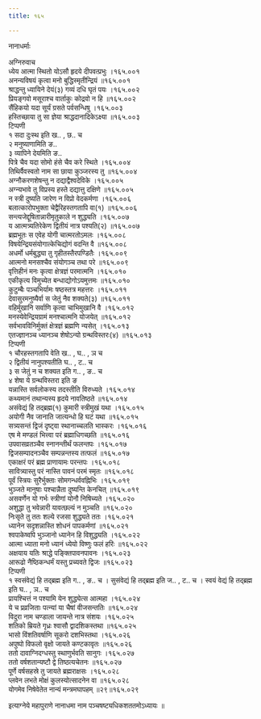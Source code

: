 ```yaml
---
title: १६५

---
```

नानाधर्माः  
  
अग्निरुवाच  
ध्येय आत्मा स्थितो योऽसौ हृदये दीपवत्प्रभुः ।१६५.००१  
अनन्यविषयं कृत्वा मनो बुद्धिस्मृतीन्द्रियं ॥१६५.००१  
श्राद्धन्तु ध्यायिने देयं(३) गव्यं दधि घृतं पयः ।१६५.००२  
प्रियङ्गवो मसूराश्च वार्ताकुः कोद्रवो न हि ॥१६५.००२  
सैंहिकयो यदा सूर्यं ग्रसते पर्वसन्धिषु ।१६५.००३  
हस्तिच्छाया तु सा ज्ञेया श्राद्धदानादिकेऽक्ष्या ॥१६५.००३  
टिप्पणी  
१ सदा दुःस्थ इति ख.. , छ.. च  
२ मनुष्याणामिति ङ..  
३ व्यापिने देयमिति ङ..  
पित्रे चैव यदा सोमो हंसे चैव करे स्थिते ।१६५.००४  
तिथिर्वैवस्वतो नाम सा छाया कुञ्जरस्य तु ॥१६५.००४  
अग्नौकरणशेषन्तु न दद्याद्वैश्वदेविके ।१६५.००५  
अग्न्यभावे तु विप्रस्य हस्ते दद्यात्तु दक्षिणे ॥१६५.००५  
न स्त्री दुष्यति जारेण न विप्रो वेदकर्मणा ।१६५.००६  
बलात्कारोपभुक्ता चेद्वैरिहस्तगतापि वा(१) ॥१६५.००६  
सन्त्यजेद्दूषितान्नारीमृतुकाले न शुद्ध्यति ।१६५.००७  
य आत्मत्र्यतिरेकेण द्वितीयं नात्र पश्यति(२) ॥१६५.००७  
ब्रह्मभूतः स एवेह योगी चात्मरतोऽमलः ।१६५.००८  
विषयेन्द्रियसंयोगात्केचिद्योगं वदन्ति वै ॥१६५.००८  
अधर्मो धर्मबुद्ध्या तु गृहीतस्तैरपण्डितैः ।१६५.००९  
आत्मनो मनसश्चैव संयोगञ्च तथा परे ॥१६५.००९  
वृत्तिहीनं मनः कृत्वा क्षेत्रज्ञं परमात्मनि ।१६५.०१०  
एकीकृत्य विमुच्येत बन्धाद्योगोऽयमुत्तमः ॥१६५.०१०  
कुटुम्बैः पञ्चभिर्यामः षष्ठस्तत्र महत्तरः ।१६५.०११  
देवासुरमनुष्यैर्वा स जेतुं नैव शक्यते(३) ॥१६५.०११  
वहिर्मुखानि सर्वाणि कृत्वा चाभिमुखानि वै ।१६५.०१२  
मनस्येवेन्द्रियग्रामं मनश्चात्मनि योजयेत् ॥१६५.०१२  
सर्वभावविनिर्मुक्तं क्षेत्रज्ञं ब्रह्मणि न्यसेत् ।१६५.०१३  
एतज्ज्ञानञ्च ध्यानञ्च शेषोऽन्यो ग्रन्थविस्तरः(४) ॥१६५.०१३  
टिप्पणी  
१ चौरहस्तगतापि वेति ख.. , घ.. , ञ च  
२ द्वितीयं नानुपश्यतीति घ.. , ट.. च  
३ स जेतुं न च शक्यत इति ग.. , ङ.. च  
४ शेषा ये ग्रन्थविस्तरा इति ङ  
यन्नास्ति सर्वलोकस्य तदस्तीति विरुध्यते ।१६५.०१४  
कथ्यमानं तथान्यस्य हृदये नावतिष्ठते ॥१६५.०१४  
असंवेद्यं हि तद्ब्रह्म(१) कुमारी स्त्रीमुखं यथा ।१६५.०१५  
अयोगी नैव जानाति जात्यन्धो हि घटं यथा ॥१६५.०१५  
सत्र्यसन्तं द्विजं दृष्ट्वा स्थानाच्चलति भास्करः ।१६५.०१६  
एष मे मण्डलं भित्त्वा परं ब्रह्माधिगच्छति ॥१६५.०१६  
उपवासव्रतञ्चैव स्नानन्तीर्थं फलन्तपः ।१६५.०१७  
द्विजसम्पादनञ्चैव सम्पन्नन्तस्य तत्फलं ॥१६५.०१७  
एकाक्षरं परं ब्रह्म प्राणायामः परन्तपः ।१६५.०१८  
सावित्र्यास्तु परं नास्ति पावनं परमं स्मृतः ॥१६५.०१८  
पूर्वं स्त्रियः सुरैर्भुक्ताः सोमगन्धर्ववह्निभिः ।१६५.०१९  
भुञ्जते मानुषाः पश्चान्नैता दुष्यन्ति केनचित् ॥१६५.०१९  
असवर्णेन यो गर्भः स्त्रीणां योनौ निषिच्यते ।१६५.०२०  
अशुद्धा तु भवेन्नारी यावत्छल्यं न मुञ्चति ॥१६५.०२०  
निःसृते तु ततः शल्ये रजसा शुद्ध्यते ततः ।१६५.०२१  
ध्यानेन सदृशन्नास्ति शोधनं पापकर्मणां ॥१६५.०२१  
श्वपाकेष्वपि भुञ्जानो ध्यानेन हि विशुद्ध्यति ।१६५.०२२  
आत्मा ध्याता मनो ध्यानं ध्येयो विष्णुः फलं हरिः ॥१६५.०२२  
अक्षयाय यतिः श्राद्धे पङ्क्तिपावनपावनः ।१६५.०२३  
आरूढो नैष्ठिकन्धर्मं यस्तु प्रच्यवते द्विजः ॥१६५.०२३  
टिप्पणी  
१ स्वसंवेद्यं हि तद्ब्रह्म इति ग.. , ङ.. च । सुसंवेद्यं हि तद्ब्रह्म इति ज.. , ट.. च । स्वयं वेद्यं हि तद्ब्रह्म इति घ.. , ञ.. च  
प्रायश्चित्तं न पश्यामि येन शुद्ध्येत्स आत्महा ।१६५.०२४  
ये च प्रव्रजिताः पत्न्यां या चैषां वीजसन्ततिः ॥१६५.०२४  
विदुरा नाम चण्डाला जायन्ते नात्र संशयः ।१६५.०२५  
शतिको म्रियते गृध्रः श्वासौ द्वादशिकस्तथा ॥१६५.०२५  
भासो विंशतिवर्षाणि सूकरो दशभिस्तथा ।१६५.०२६  
अपुष्पो विफलो वृक्षो जायते कण्टकावृतः ॥१६५.०२६  
ततो दावाग्निदग्धस्तु स्थाणुर्भवति सानुगः ।१६५.०२७  
ततो वर्षशतान्यष्टौ द्वे तिष्ठत्यचेतनः ॥१६५.०२७  
पूर्णे वर्षसहस्रे तु जायते ब्रह्मराक्षसः ।१६५.०२८  
प्लवेन लभते मोक्षं कुलस्योत्सादनेन वा ॥१६५.०२८  
योगमेव निषेवेतेत नान्यं मन्त्रमघापहम् ॥२९॥१६५.०२९  
  
इत्याग्नेये महापुराणे नानाधमा नाम पञ्चषष्ट्यधिकशततमोऽध्यायः ॥